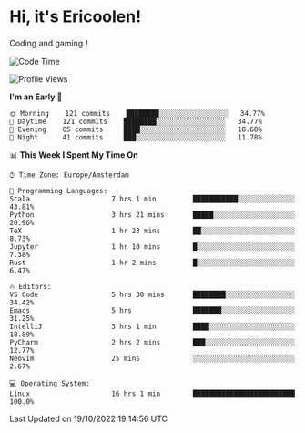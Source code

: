 # Hi, it's Ericoolen!
Coding and gaming！

<!--START_SECTION:waka-->
![Code Time](http://img.shields.io/badge/Code%20Time-460%20hrs%2053%20mins-blue)

![Profile Views](http://img.shields.io/badge/Profile%20Views-7-blue)

**I'm an Early 🐤** 

```text
🌞 Morning    121 commits    ████████░░░░░░░░░░░░░░░░░   34.77% 
🌆 Daytime    121 commits    ████████░░░░░░░░░░░░░░░░░   34.77% 
🌃 Evening    65 commits     ████░░░░░░░░░░░░░░░░░░░░░   18.68% 
🌙 Night      41 commits     ███░░░░░░░░░░░░░░░░░░░░░░   11.78%

```


📊 **This Week I Spent My Time On** 

```text
⌚︎ Time Zone: Europe/Amsterdam

💬 Programming Languages: 
Scala                    7 hrs 1 min         ███████████░░░░░░░░░░░░░░   43.81% 
Python                   3 hrs 21 mins       █████░░░░░░░░░░░░░░░░░░░░   20.96% 
TeX                      1 hr 23 mins        ██░░░░░░░░░░░░░░░░░░░░░░░   8.73% 
Jupyter                  1 hr 10 mins        █░░░░░░░░░░░░░░░░░░░░░░░░   7.38% 
Rust                     1 hr 2 mins         █░░░░░░░░░░░░░░░░░░░░░░░░   6.47%

🔥 Editors: 
VS Code                  5 hrs 30 mins       ████████░░░░░░░░░░░░░░░░░   34.42% 
Emacs                    5 hrs               ███████░░░░░░░░░░░░░░░░░░   31.25% 
IntelliJ                 3 hrs 1 min         ████░░░░░░░░░░░░░░░░░░░░░   18.89% 
PyCharm                  2 hrs 2 mins        ███░░░░░░░░░░░░░░░░░░░░░░   12.77% 
Neovim                   25 mins             ░░░░░░░░░░░░░░░░░░░░░░░░░   2.67%

💻 Operating System: 
Linux                    16 hrs 1 min        █████████████████████████   100.0%

```


 Last Updated on 19/10/2022 19:14:56 UTC
<!--END_SECTION:waka-->

